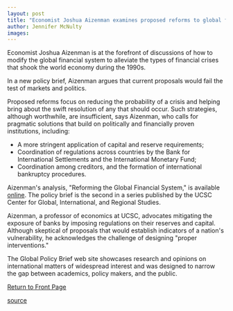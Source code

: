 ```yaml
---
layout: post
title: "Economist Joshua Aizenman examines proposed reforms to global financial system"
author: Jennifer McNulty
images:
---
```


Economist Joshua Aizenman is at the forefront of discussions of how to modify the global financial system to alleviate the types of financial crises that shook the world economy during the 1990s.

In a new policy brief, Aizenman argues that current proposals would fail the test of markets and politics.

Proposed reforms focus on reducing the probability of a crisis and helping bring about the swift resolution of any that should occur. Such strategies, although worthwhile, are insufficient, says Aizenman, who calls for pragmatic solutions that build on politically and financially proven institutions, including:  

* A more stringent application of capital and reserve requirements;  
* Coordination of regulations across countries by the Bank for International Settlements and the International Monetary Fund;  
* Coordination among creditors, and the formation of international bankruptcy procedures.  

Aizenman's analysis, "Reforming the Global Financial System," is available [online][1]. The policy brief is the second in a series published by the UCSC Center for Global, International, and Regional Studies.  

Aizenman, a professor of economics at UCSC, advocates mitigating the exposure of banks by imposing regulations on their reserves and capital. Although skeptical of proposals that would establish indicators of a nation's vulnerability, he acknowledges the challenge of designing "proper interventions."   

The Global Policy Brief web site showcases research and opinions on international matters of widespread interest and was designed to narrow the gap between academics, policy makers, and the public.

  

[Return to Front Page][2]

[1]: http://repositories.cdlib.org/cgirs/gpb/
[2]: http://currents.ucsc.edu/

[source](http://www1.ucsc.edu/currents/02-03/04-21/economics.html "Permalink to economics")
